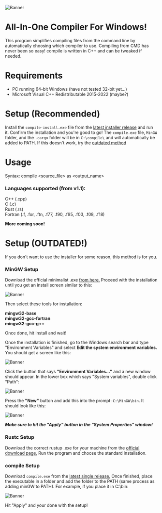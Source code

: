 ![Banner](img/logo1.png)  
# All-In-One Compiler For Windows!
This program simplifies compiling files from the command line by automatically choosing which compiler to use. Compiling from CMD has never been so easy! compile is written in C++ and can be tweaked if needed.
# Requirements
- PC running 64-bit Windows (have not tested 32-bit yet...)
- Microsoft Visual C++ Redistributable 2015-2022 (maybe?)
# Setup (Recommended)
Install the `compile-install.exe` file from the [latest installer release](https://github.com/HudsonGageTaylor/compile/releases/latest) and run it. Confirm the installation and you're good to go! The `compile.exe` file, `MinGW` folder, and the `.cargo` folder will be in `C:\compile\` and will automatically be added to PATH. If this doesn't work, try the [outdated method](#setup-outdated)  
# Usage

Syntax: compile \<source_file\> as \<output_name\>

### Languages supported (from v1.1):
C++ (.cpp)  
C (.c)  
Rust (.rs)  
Fortran (.f, .for, .ftn, .f77, .f90, .f95, .f03, .f08, .f18)  
  
**More coming soon!**
# Setup (OUTDATED!)
If you don't want to use the installer for some reason, this method is for you.
### MinGW Setup
Download the official minimalist .exe [from here.](https://sourceforge.net/projects/mingw/files/latest/download)  Proceed with the installation until you get an install screen similar to this:  
  
![Banner](img/screen1.jpg)  

Then select these tools for installation:  
  
**mingw32-base**  
**mingw32-gcc-fortran**  
**mingw32-gcc-g++**  

Once done, hit install and wait!  

Once the installation is finished, go to the Windows search bar and type "Environment Variables" and select **Edit the system environment variables.**  
You should get a screen like this:  

![Banner](img/screen2.png)  

Click the button that says **"Environment Variables..."** and a new window should appear. In the lower box which says "System variables", double click "Path":   
  
![Banner](img/screen3.png)  
  
Press the **"New"** button and add this into the prompt: `C:\MinGW\bin`. It should look like this:  
    
![Banner](img/screen4.png)  
  
***Make sure to hit the "Apply" button in the "System Properties" window!***  

### Rustc Setup
Download the correct rustup .exe for your machine from the [official download page.](https://www.rust-lang.org/tools/install) Run the program and choose the standard installation.  

### compile Setup
Download `compile.exe` from the [latest single release.](https://github.com/HudsonGageTaylor/compile/releases/v1.1) Once finished, place the executable in a folder and add the folder to the PATH (same process as adding minGW to PATH). For example, if you place it in C:\bin:  

![Banner](img/screen5.png)  

Hit "Apply" and your done with the setup!

